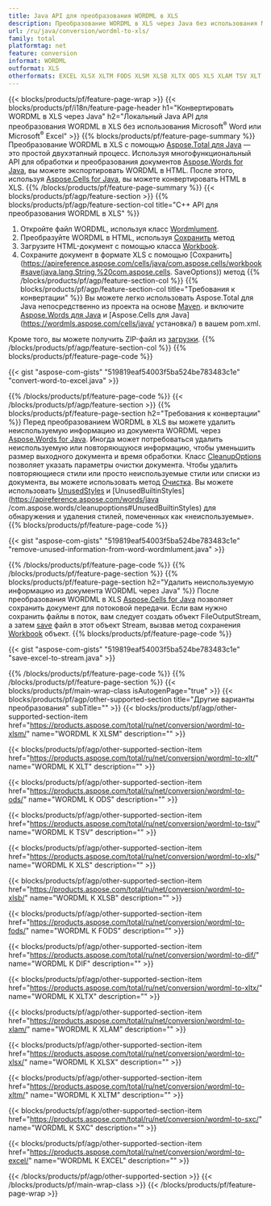 ```yaml
---
title: Java API для преобразования WORDML в XLS
description: Преобразование WORDML в XLS через Java без использования Microsoft Word или Microsoft Excel
url: /ru/java/conversion/wordml-to-xls/
family: total
platformtag: net
feature: conversion
informat: WORDML
outformat: XLS
otherformats: EXCEL XLSX XLTM FODS XLSM XLSB XLTX ODS XLS XLAM TSV XLT SXC DIF
---
```

{{< blocks/products/pf/feature-page-wrap >}}
{{< blocks/products/pf/i18n/feature-page-header h1="Конвертировать WORDML в XLS через Java" h2="Локальный Java API для преобразования WORDML в XLS без использования Microsoft<sup>&reg;</sup> Word или Microsoft<sup>&reg;</sup> Excel" >}}
{{% blocks/products/pf/feature-page-summary %}}
Преобразование WORDML в XLS с помощью [Aspose.Total для Java](https://products.aspose.com/total/java/) — это простой двухэтапный процесс. Используя многофункциональный API для обработки и преобразования документов [Aspose.Words for Java](https://products.aspose.com/words/java/), вы можете экспортировать WORDML в HTML. После этого, используя [Aspose.Cells for Java](https://products.aspose.com/cells/java/), вы можете конвертировать HTML в XLS.
{{% /blocks/products/pf/feature-page-summary  %}}
{{< blocks/products/pf/agp/feature-section >}}
{{% blocks/products/pf/agp/feature-section-col title="C++ API для преобразования WORDML в XLS" %}}
1. Откройте файл WORDML, используя класс [Wordmlument](https://apireference.aspose.com/words/java/com.aspose.words/Wordmlument).
2. Преобразуйте WORDML в HTML, используя [Сохранить](https://apireference.aspose.com/words/java/com.aspose.words/Wordmlument#save(java.lang.String,com.aspose.words.SaveOptions) ) метод
3. Загрузите HTML-документ с помощью класса [Workbook](https://apireference.aspose.com/cells/java/com.aspose.cells/Workbook).
4. Сохраните документ в формате XLS с помощью [Сохранить](https://apireference.aspose.com/cells/java/com.aspose.cells/workbook#save(java.lang.String,%20com.aspose.cells. SaveOptions)) метод
{{% /blocks/products/pf/agp/feature-section-col %}}
{{% blocks/products/pf/agp/feature-section-col title="Требования к конвертации" %}}
Вы можете легко использовать Aspose.Total для Java непосредственно из проекта на основе [Maven](https://repository.aspose.com/webapp/#/artifacts/browse/tree/General/repo/com/aspose/aspose-total). и включите [Aspose.Words для Java](https://wordmls.aspose.com/words/java/installation/) и [Aspose.Cells для Java](https://wordmls.aspose.com/cells/java/ установка/) в вашем pom.xml.

Кроме того, вы можете получить ZIP-файл из [загрузки](https://downloads.aspose.com/total/java).
{{% /blocks/products/pf/agp/feature-section-col %}}
{{% blocks/products/pf/feature-page-code %}}

{{< gist "aspose-com-gists" "519819eaf54003f5ba524be783483c1e" "convert-word-to-excel.java" >}}


{{% /blocks/products/pf/feature-page-code %}}
{{< /blocks/products/pf/agp/feature-section >}}
{{% blocks/products/pf/feature-page-section  h2="Требования к конвертации" %}}
Перед преобразованием WORDML в XLS вы можете удалить неиспользуемую информацию из документа WORDML через [Aspose.Words for Java](https://products.aspose.com/words/java/). Иногда может потребоваться удалить неиспользуемую или повторяющуюся информацию, чтобы уменьшить размер выходного документа и время обработки. Класс [CleanupOptions](https://apireference.aspose.com/words/java/com.aspose.words/CleanupOptions) позволяет указать параметры очистки документа. Чтобы удалить повторяющиеся стили или просто неиспользуемые стили или списки из документа, вы можете использовать метод [Очистка](https://apireference.aspose.com/words/java/com.aspose.words/Wordmlument#cleanup()). Вы можете использовать [UnusedStyles](https://apireference.aspose.com/words/java/com.aspose.words/cleanupoptions#UnusedStyles) и [UnusedBuiltinStyles](https://apireference.aspose.com/words/java /com.aspose.words/cleanupoptions#UnusedBuiltinStyles) для обнаружения и удаления стилей, помеченных как «неиспользуемые».  
{{% blocks/products/pf/feature-page-code %}}

{{< gist "aspose-com-gists" "519819eaf54003f5ba524be783483c1e" "remove-unused-information-from-word-wordmlument.java" >}}

{{% /blocks/products/pf/feature-page-code  %}}
{{% /blocks/products/pf/feature-page-section %}}
{{% blocks/products/pf/feature-page-section  h2="Удалить неиспользуемую информацию из документа WORDML через Java" %}}
После преобразования WORDML в XLS [Aspose.Cells for Java](https://products.aspose.com/cells/java/) позволяет сохранить документ для потоковой передачи. Если вам нужно сохранить файлы в поток, вам следует создать объект FileOutputStream, а затем [save](https://apireference.aspose.com/cells/java/com.aspose.cells/workbook#save(java.io.OutputStream.%20com.aspose.cells.SaveOptions)) файл в этот объект Stream, вызвав метод сохранения [Workbook](https://apireference.aspose.com/cells/java/com.aspose.cells/Workbook) объект. 
{{% blocks/products/pf/feature-page-code %}}

{{< gist "aspose-com-gists" "519819eaf54003f5ba524be783483c1e" "save-excel-to-stream.java" >}}

{{% /blocks/products/pf/feature-page-code  %}}
{{% /blocks/products/pf/feature-page-section %}}
{{< blocks/products/pf/main-wrap-class isAutogenPage="true" >}}
{{< blocks/products/pf/agp/other-supported-section title="Другие варианты преобразования" subTitle="" >}}
{{< blocks/products/pf/agp/other-supported-section-item href="https://products.aspose.com/total/ru/net/conversion/wordml-to-xlsm/" name="WORDML К XLSM" description="" >}}

{{< blocks/products/pf/agp/other-supported-section-item href="https://products.aspose.com/total/ru/net/conversion/wordml-to-xlt/" name="WORDML К XLT" description="" >}}

{{< blocks/products/pf/agp/other-supported-section-item href="https://products.aspose.com/total/ru/net/conversion/wordml-to-ods/" name="WORDML К ODS" description="" >}}

{{< blocks/products/pf/agp/other-supported-section-item href="https://products.aspose.com/total/ru/net/conversion/wordml-to-tsv/" name="WORDML К TSV" description="" >}}

{{< blocks/products/pf/agp/other-supported-section-item href="https://products.aspose.com/total/ru/net/conversion/wordml-to-xls/" name="WORDML К XLS" description="" >}}

{{< blocks/products/pf/agp/other-supported-section-item href="https://products.aspose.com/total/ru/net/conversion/wordml-to-xlsb/" name="WORDML К XLSB" description="" >}}

{{< blocks/products/pf/agp/other-supported-section-item href="https://products.aspose.com/total/ru/net/conversion/wordml-to-fods/" name="WORDML К FODS" description="" >}}

{{< blocks/products/pf/agp/other-supported-section-item href="https://products.aspose.com/total/ru/net/conversion/wordml-to-dif/" name="WORDML К DIF" description="" >}}

{{< blocks/products/pf/agp/other-supported-section-item href="https://products.aspose.com/total/ru/net/conversion/wordml-to-xltx/" name="WORDML К XLTX" description="" >}}

{{< blocks/products/pf/agp/other-supported-section-item href="https://products.aspose.com/total/ru/net/conversion/wordml-to-xlam/" name="WORDML К XLAM" description="" >}}

{{< blocks/products/pf/agp/other-supported-section-item href="https://products.aspose.com/total/ru/net/conversion/wordml-to-xlsx/" name="WORDML К XLSX" description="" >}}

{{< blocks/products/pf/agp/other-supported-section-item href="https://products.aspose.com/total/ru/net/conversion/wordml-to-xltm/" name="WORDML К XLTM" description="" >}}

{{< blocks/products/pf/agp/other-supported-section-item href="https://products.aspose.com/total/ru/net/conversion/wordml-to-sxc/" name="WORDML К SXC" description="" >}}

{{< blocks/products/pf/agp/other-supported-section-item href="https://products.aspose.com/total/ru/net/conversion/wordml-to-excel/" name="WORDML К EXCEL" description="" >}}


{{< /blocks/products/pf/agp/other-supported-section >}}
{{< /blocks/products/pf/main-wrap-class >}}
{{< /blocks/products/pf/feature-page-wrap >}}